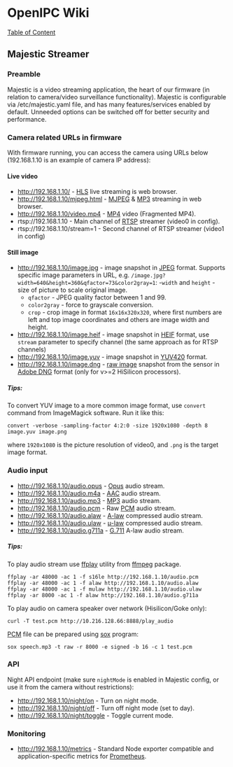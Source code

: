 # OpenIPC Wiki
[Table of Content](index.md)

Majestic Streamer
-----------------

### Preamble

Majestic is a video streaming application, the heart of our firmware (in
relation to camera/video surveillance functionality). Majestic is configurable
via /etc/majestic.yaml file, and has many features/services enabled by default.
Unneeded options can be switched off for better security and performance.

### Camera related URLs in firmware

With firmware running, you can access the camera using URLs below
(192.168.1.10 is an example of camera IP address):

#### Live video

* http://192.168.1.10/ - [HLS][hls] live streaming is web browser.
* http://192.168.1.10/mjpeg.html - [MJPEG][mjpeg] & [MP3][mp3] streaming in web browser.
* http://192.168.1.10/video.mp4 - [MP4][mp4] video (Fragmented MP4).
* rtsp://192.168.1.10 - Main channel of [RTSP][rtsp] streamer (video0 in config).
* rtsp://192.168.1.10/stream=1 - Second channel of RTSP streamer (video1 in config)

#### Still image

* http://192.168.1.10/image.jpg - image snapshot in [JPEG][jpeg] format.
  Supports specific image parameters in URL, e.g. `/image.jpg?width=640&height=360&qfactor=73&color2gray=1`:
  -`width` and `height` - size of picture to scale original image.
  - `qfactor` - JPEG quality factor between 1 and 99.
  - `color2gray` - force to grayscale conversion.
  - `crop` - crop image in format `16x16x320x320`,
     where first numbers are left and top image coordinates
     and others are image width and height.
* http://192.168.1.10/image.heif - image snapshot in [HEIF][heif] format,
  use `stream` parameter to specify channel (the same approach as for RTSP channels)
* http://192.168.1.10/image.yuv - image snapshot in [YUV420][yuv] format.
* http://192.168.1.10/image.dng - [raw image][raw] snapshot from the sensor in
  [Adobe DNG][dng] format (only for v>=2 HiSilicon processors).

##### Tips:

To convert YUV image to a more common image format, use `convert` command from
ImageMagick software. Run it like this:
```
convert -verbose -sampling-factor 4:2:0 -size 1920x1080 -depth 8 image.yuv image.png
```
where `1920x1080` is the picture resolution of video0, and `.png` is the target
image format.

### Audio input

* http://192.168.1.10/audio.opus - [Opus][opus] audio stream.
* http://192.168.1.10/audio.m4a - [AAC][aac] audio stream.
* http://192.168.1.10/audio.mp3 - [MP3][mp3] audio stream.
* http://192.168.1.10/audio.pcm - Raw [PCM][pcm] audio stream.
* http://192.168.1.10/audio.alaw - [A-law][alaw] compressed audio stream.
* http://192.168.1.10/audio.ulaw - [μ-law][ulaw] compressed audio stream.
* http://192.168.1.10/audio.g711a - [G.711][g711] A-law audio stream.

##### Tips:

To play audio stream use [ffplay][ffplay] utility from [ffmpeg][ffmpeg] package.

```
ffplay -ar 48000 -ac 1 -f s16le http://192.168.1.10/audio.pcm
ffplay -ar 48000 -ac 1 -f alaw http://192.168.1.10/audio.alaw
ffplay -ar 48000 -ac 1 -f mulaw http://192.168.1.10/audio.ulaw
ffplay -ar 8000 -ac 1 -f alaw http://192.168.1.10/audio.g711a
```

To play audio on camera speaker over network (Hisilicon/Goke only):

```
curl -T test.pcm http://10.216.128.66:8888/play_audio
```

[PCM][pcm] file can be prepared using [sox][sox] program:

```
sox speech.mp3 -t raw -r 8000 -e signed -b 16 -c 1 test.pcm
```

### API

Night API endpoint (make sure `nightMode` is enabled in Majestic config,
or use it from the camera without restrictions):

* http://192.168.1.10/night/on - Turn on night mode.
* http://192.168.1.10/night/off - Turn off night mode (set to day).
* http://192.168.1.10/night/toggle - Toggle current mode.

### Monitoring

* http://192.168.1.10/metrics - Standard Node exporter compatible
  and application-specific metrics for [Prometheus](https://prometheus.io/).


[aac]: https://en.wikipedia.org/wiki/Advanced_Audio_Coding
[alaw]: https://en.wikipedia.org/wiki/A-law_algorithm
[dng]: https://en.wikipedia.org/wiki/Digital_Negative
[g711]: https://en.wikipedia.org/wiki/G.711
[heif]: https://en.wikipedia.org/wiki/High_Efficiency_Image_File_Format
[hls]: https://en.wikipedia.org/wiki/HTTP_Live_Streaming
[jpeg]: https://en.wikipedia.org/wiki/JPEG
[mjpeg]: https://en.wikipedia.org/wiki/Motion_JPEG
[mp3]: https://en.wikipedia.org/wiki/MP3
[mp4]: https://en.wikipedia.org/wiki/MPEG-4_Part_14
[opus]: https://en.wikipedia.org/wiki/Opus_(audio_format)
[pcm]: https://en.wikipedia.org/wiki/Pulse-code_modulation
[raw]: https://en.wikipedia.org/wiki/Raw_image_format
[rtsp]: https://en.wikipedia.org/wiki/RTSP
[ulaw]: https://en.wikipedia.org/wiki/%CE%9C-law_algorithm
[yuv]: https://en.wikipedia.org/wiki/YUV
[ffplay]: https://ffmpeg.org/ffplay.html
[ffmpeg]: https://ffmpeg.org/
[sox]: https://en.wikipedia.org/wiki/SoX
